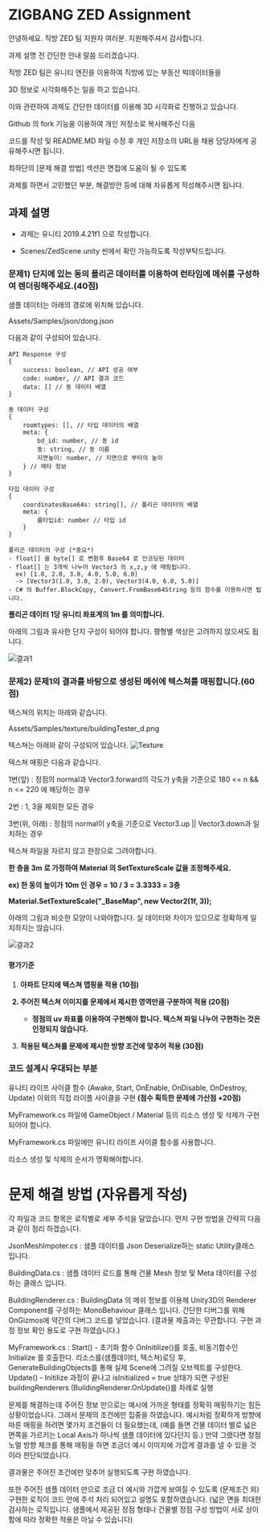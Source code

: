 # ZIGBANG ZED Assignment

안녕하세요. 직방 ZED 팀 지원자 여러분. 지원해주셔서 감사합니다.

과제 설명 전 간단한 안내 말씀 드리겠습니다.

직방 ZED 팀은 유니티 엔진을 이용하여 직방에 있는 부동산 빅데이터들을

3D 정보로 시각화해주는 일을 하고 있습니다.

이와 관련하여 과제도 간단한 데이터를 이용해 3D 시각화로 진행하고 있습니다.

Github 의 fork 기능을 이용하여 개인 저장소로 복사해주신 다음 

코드를 작성 및 README.MD 파일 수정 후 개인 저장소의 URL을 채용 담당자에게 공유해주시면 됩니다.

최하단의 [문제 해결 방법] 섹션은 면접에 도움이 될 수 있도록

과제를 하면서 고민했던 부분, 해결방안 등에 대해 자유롭게 작성해주시면 됩니다.

## 과제 설명

- 과제는 유니티 2019.4.21f1 으로 작성합니다.

- Scenes/ZedScene.unity 씬에서 확인 가능하도록 작성부탁드립니다.

### 문제1) 단지에 있는 동의 폴리곤 데이터를 이용하여 런타임에 메쉬를 구성하여 렌더링해주세요.(40점)

샘플 데이터는 아래의 경로에 위치해 있습니다.

Assets/Samples/json/dong.json

다음과 같이 구성되어 있습니다.

```
API Response 구성
{
    success: boolean, // API 성공 여부
    code: number, // API 결과 코드
    data: [] // 동 데이터 배열
}

동 데이터 구성
{
    roomtypes: [], // 타입 데이터의 배열
    meta: {
        bd_id: number, // 동 id
        동: string, // 동 이름
        지면높이: number, // 지면으로 부터의 높이
    } // 메타 정보
}

타입 데이터 구성
{
    coordinatesBase64s: string[], // 폴리곤 데이터의 배열
    meta: {
        룸타입id: number // 타입 id
    }
}

폴리곤 데이터의 구성 (*중요*)
- float[] 을 byte[] 로 변환후 Base64 로 인코딩된 데이터
- float[] 는 3개씩 나누어 Vector3 의 x,z,y 에 매핑됩니다.
  ex) [1.0, 2.0, 3.0, 4.0, 5.0, 6.0]
  -> [Vector3(1.0, 3.0, 2.0), Vector3(4.0, 6.0, 5.0)]
- C# 의 Buffer.BlockCopy, Convert.FromBase64String 등의 함수를 이용하시면 됩니다.
```
**폴리곤 데이터 1당 유니티 좌표계의 1m 를 의미합니다.**

아래의 그림과 유사한 단지 구성이 되어야 합니다. 평형별 색상은 고려하지 않으셔도 됩니다.

![결과1](https://i.imgur.com/vcmmiid.png)



### 문제2) 문제1의 결과를 바탕으로 생성된 메쉬에 텍스쳐를 매핑합니다.(60점)

텍스쳐의 위치는 아래와 같습니다.

Assets/Samples/texture/buildingTester_d.png

텍스쳐는 아래와 같이 구성되어 있습니다.
![Texture](https://i.imgur.com/srIPHBq.png)


텍스쳐 매핑은 다음과 같습니다.

1번(앞) : 정점의 normal과 Vector3.forward의 각도가 y축을 기준으로 180 <= n && n <= 220 에 해당하는 경우

2번 : 1, 3을 제외한 모든 경우

3번(위, 아래) : 정점의 normal이 y축을 기준으로 Vector3.up || Vector3.down과 일치하는 경우


텍스쳐 파일을 자르지 않고 한장으로 그려야합니다. 

**한 층을 3m 로 가정하여 Material 의 SetTextureScale 값을 조정해주세요.**

**ex) 한 동의 높이가 10m 인 경우 = 10 / 3 = 3.3333 = 3층**

**Material.SetTextureScale("_BaseMap", new Vector2(1f, 3));**

아래의 그림과 비슷한 모양이 나와야합니다. 실 데이터와 차이가 있으므로 정확하게 일치하지는 않습니다.

![결과2](https://i.imgur.com/gbjA93E.png)

#### 평가기준

1. <b>아파트 단지에 텍스쳐 맵핑을 적용 (10점)

2. 주어진 텍스쳐 이미지를 문제에서 제시한 영역만큼 구분하여 적용 (20점)
   * 정점의 uv 좌표를 이용하여 구현해야 합니다. 텍스쳐 파일 나누어 구현하는 것은 인정되지 않습니다.

3. 적용된 텍스쳐를 문제에 제시한 방향 조건에 맞추어 적용 (30점)</b>

### 코드 설계시 우대되는 부분

유니티 라이프 사이클 함수 (Awake, Start, OnEnable, OnDisable, OnDestroy, Update) 이외의 직접 라이플 사이클을 구현 <b>(점수 획득한 문제에 가산점 +20점)</b>

MyFramework.cs 파일에 GameObject / Material 등의 리소스 생성 및 삭제가 구현되어야 합니다.

MyFramework.cs 파일에만 유니티 라이프 사이클 함수를 사용합니다.

리소스 생성 및 삭제의 순서가 명확해야합니다.

# 문제 해결 방법 (자유롭게 작성)

각 파일과 코드 항목은 로직별로 세부 주석을 달았습니다.
먼저 구현 방법을 간략히 다음과 같이 정리 하겠습니다. 



JsonMeshImpoter.cs : 샘플 데이터를 Json Deserialize하는 static Utility클래스 입니다.

BuildingData.cs : 샘플 데이터 로드를 통해 건물 Mesh 정보 및 Meta 데이터를 구성하는 클래스 입니다.

BuildingRenderer.cs : BuildingData 의 메쉬 정보를 이용헤 Unity3D의 Renderer Component를 구성하는 MonoBehaviour 클래스 입니다. 간단한 디버그를 위해 OnGizmos에 약간의 디버그 코드를 넣었습니다. (결과물 제출과는 무관합니다. 구현 과정 정보 확인 용도로 구현 하였습니다.)

MyFramework.cs :
 Start() - 초기화 함수 OnInitilize()를 호출, 비동기함수인 Initialize 를 호출한다. 리소스를(샘플데이터, 텍스쳐)로딩 후, GenerateBuildingObjects를 통해 실제 Scene에 그려질 오브젝트를 구성한다.
 Update() - Initilize 과정이 끝나고 isInitialized = true 상태가 되면 구성된 buildingRenderers (BuildingRenderer.OnUpdate()를 차례로 실행
 
 
 
 
 문제를 해결하는데 주어진 정보 만으로는 예시에 가까운 형태를 정확히 매핑하기는 힘든 상황이었습니다. 
 그래서 문제의 조건에만 집중을 하였습니다.
 예시처럼 정확하게 방향에 따른 매핑을 하려면 몇가지 조건들이 더 필요했는데, (예를 들면 건물 데이터 별로 넓은 면쪽을 가르키는 Local Axis가 하나씩 샘플 데이터에 있다던지 등.)
 만약 그랬다면 정점 노멀 방향 체크를 통해 매핑을 하면 조금더 예시 이미지에 가깝게 결과를 낼 수 있을 것이라 판단되었습니다.
 
 결과물은 주어진 조건에만 맞추어 실행되도록 구현 하였습니다.
 
 또한 
 주어진 샘플 데이터 만으로 조금 더 예시와 가깝게 보여질 수 있도록 (문제조건 외) 구현한 로직이 코드 안에 주석 처리 되어있고 설명도 포함하였습니다. 
 (넓은 면을 최대한 검사하는 로직입니다. 샘플에서 제공된 정점 형태나 건물별 정점 구성 방법이 서로 상이 함에 따라 정확한 적용은 아닐 수 있습니다)
 
 
 
